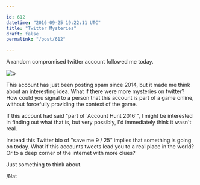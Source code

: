 ```yaml
---

id: 612
datetime: "2016-09-25 19:22:11 UTC"
title: "Twitter Mysteries"
draft: false
permalink: "/post/612"

---
```


A random compromised twitter account followed me today. 

![b](https://natnatnat.imgix.net/2016/Screen%!S(MISSING)hot%!-(MISSING)09-25%!a(MISSING)t%!.(MISSING)52%!p(MISSING)ng)

This account has just been posting spam since 2014, but it made me think about an interesting idea. What if there were more mysteries on twitter? How could you signal to a person that this account is part of a game online, without forcefully providing the context of the game. 

If this account had said "part of 'Account Hunt 2016'", I might be interested in finding out what that is, but very possibly, I'd immediately think it wasn't real.

Instead this Twitter bio of "save me 9 / 25" implies that something is going on today. What if this accounts tweets lead you to a real place in the world? Or to a deep corner of the internet with more clues?

Just something to think about.

/Nat

